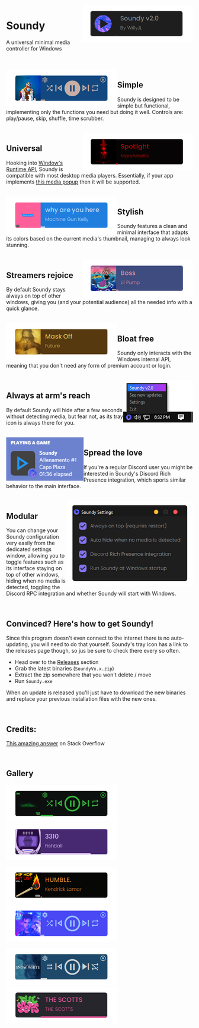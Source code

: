 <img align="right" src=".github/images/Soundy.png">

# Soundy
A universal minimal media controller for Windows

<br />
<br />



<img align="left" src=".github/images/Rockstar.png">

## Simple
Soundy is designed to be simple but functional, implementing only the functions you need but doing it well. Controls are: play/pause, skip, shuffle, time scrubber.

<br />



<img align="right" src=".github/images/Spotlight.png">

## Universal
Hooking into [Window's Runtime API](https://docs.microsoft.com/en-us/uwp/api/windows.media.control.globalsystemmediatransportcontrolssession), Soundy is compatible with most desktop media players. Essentially, if your app implements [this media popup](https://i.stack.imgur.com/Wr78Q.png) then it will be supported.

<br />



<img align="left" src=".github/images/WhyAreYouHere.png">

## Stylish
Soundy features a clean and minimal interface that adapts its colors based on the current media's thumbnail, managing to always look stunning.

<br />



<img align="right" src=".github/images/Boss.png">

## Streamers rejoice
By default Soundy stays always on top of other windows, giving you (and your potential audience) all the needed info with a quick glance.

<br />



<img align="left" src=".github/images/MaskOff.png">

## Bloat free
Soundy only interacts with the Windows internal API, meaning that you don't need any form of premium account or login.

<br />



<img align="right" src=".github/images/TrayIcon.png">

## Always at arm's reach
By default Soundy will hide after a few seconds without detecting media, but fear not, as its tray icon is always there for you.

<br />



<img align="left" src=".github/images/DiscordRPC.png">

## Spread the love
If you're a regular Discord user you might be interested in Soundy's Discord Rich Presence integration, which sports similar behavior to the main interface.

<br />



<img align="right" src=".github/images/Settings.png">

## Modular
You can change your Soundy configuration very easily from the dedicated settings window, allowing you to toggle features such as its interface staying on top of other windows, hiding when no media is detected, toggling the Discord RPC integration and whether Soundy will start with Windows.

<br />



## Convinced? Here's how to get Soundy!
Since this program doesn't even connect to the internet there is no auto-updating, you will need to do that yourself. Soundy's tray icon has a link to the releases page though, so jus be sure to check there every so often.

 - Head over to the [Releases](https://github.com/Willy-JL/soundy/releases) section
 - Grab the latest binaries (`SoundyVx.x.zip`)
 - Extract the zip somewhere that you won't delete / move
 - Run `Soundy.exe`

When an update is released you'll just have to download the new binaries and replace your previous installation files with the new ones.


<br />

## Credits:
[This amazing answer](https://stackoverflow.com/a/66037406) on Stack Overflow


<br />

## Gallery

![](.github/images/GTG.png)
![](.github/images/3310.png)

![](.github/images/HUMBLE.png)
![](.github/images/iSpy.png)

![](.github/images/SnowWhite.png)
![](.github/images/TheScotts.png)

